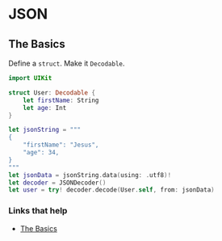 # JSON

## The Basics
Define a `struct`. Make it `Decodable`.

```swift
import UIKit

struct User: Decodable {
    let firstName: String
    let age: Int
}

let jsonString = """
{
    "firstName": "Jesus",
    "age": 34,
}
"""
let jsonData = jsonString.data(using: .utf8)!
let decoder = JSONDecoder()
let user = try! decoder.decode(User.self, from: jsonData)
```

### Links that help

* [The Basics](https://medium.com/@guerrix/parsing-json-in-swift-4-the-basics-cd8270a8ff98)

